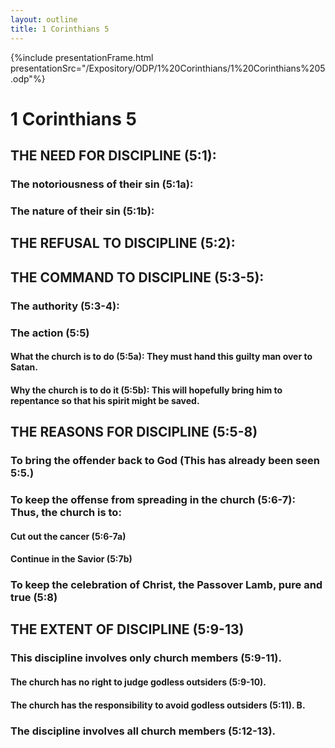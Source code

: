```yaml
---
layout: outline
title: 1 Corinthians 5
---
```

{%include presentationFrame.html presentationSrc="/Expository/ODP/1%20Corinthians/1%20Corinthians%205.odp"%}

# 1 Corinthians 5 
## THE NEED FOR DISCIPLINE (5:1): 
###  The notoriousness of their sin (5:1a): 
###  The nature of their sin (5:1b): 
## THE REFUSAL TO DISCIPLINE (5:2): 
## THE COMMAND TO DISCIPLINE (5:3-5): 
###  The authority (5:3-4): 
###  The action (5:5) 
####  What the church is to do (5:5a): They must hand this guilty man over to Satan. 
####  Why the church is to do it (5:5b): This will hopefully bring him to repentance so that his spirit might be saved. 
## THE REASONS FOR DISCIPLINE (5:5-8) 
###  To bring the offender back to God (This has already been seen 5:5.) 
###  To keep the offense from spreading in the church (5:6-7): Thus, the church is to: 
####  Cut out the cancer (5:6-7a) 
####  Continue in the Savior (5:7b) 
###  To keep the celebration of Christ, the Passover Lamb, pure and true (5:8) 
## THE EXTENT OF DISCIPLINE (5:9-13) 
###  This discipline involves only church members (5:9-11). 
####  The church has no right to judge godless outsiders (5:9-10). 
####  The church has the responsibility to avoid godless outsiders (5:11). B. 
###  The discipline involves all church members (5:12-13). 
